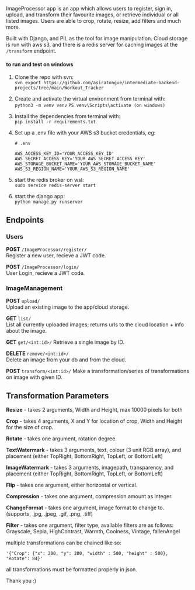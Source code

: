 
ImageProcessor app is an app which allows users to register, sign in, upload, and transform their favourite images,  or retrieve individual or all listed images. Users are able to crop, rotate, resize, add filters and much more.         

Built with Django, and PIL as the tool for image manipulation. Cloud storage is run with aws s3, and there is a redis server for caching images at the `/transform` endpoint.  




#### **to run and test on windows** 

1) Clone the repo with svn:  
   `svn export https://github.com/asiratongue/intermediate-backend-projects/tree/main/Workout_Tracker`

2) Create and activate the virtual environment from terminal with:  
`python3 -m venv venv` 
`PS venv\Scripts\activate (on windows)`

3) Install the dependencies from terminal with:  
`pip install -r requirements.txt`

4) Set up a .env file with your AWS s3 bucket credentials, eg:

     
    `# .env`

    `AWS_ACCESS_KEY_ID='YOUR_ACCESS_KEY_ID'`    
    `AWS_SECRET_ACCESS_KEY='YOUR_AWS_SECRET_ACCESS_KEY'`    
    `AWS_STORAGE_BUCKET_NAME='YOUR_AWS_STORAGE_BUCKET_NAME'`    
    `AWS_S3_REGION_NAME='YOUR_AWS_S3_REGION_NAME'`


5) start the redis broker on wsl:  
`sudo service redis-server start`

6) start the django app:  
`python manage.py runserver`


## **Endpoints**


### **Users**

**POST** `/ImageProcessor/register/`   
Register a new user, recieve a JWT code.

**POST** `/ImageProcessor/login/`   
User Login, recieve a JWT code.




### **ImageManagement**

**POST** `upload/`  
Upload an existing image to the app/cloud storage.  


**GET** `list/`  
List all currently uploaded images; returns urls to the cloud location + info about the image.


**GET** `get/<int:id>/`
 Retrieve a single image by ID.


 **DELETE** `remove/<int:id>/`  
 Delete an image from your db and from the cloud.

 
**POST** `transform/<int:id>/`
Make a transformation/series of transformations on image with given ID.


## **Transformation Parameters**
**Resize** - takes 2 arguments, Width and Height, max 10000 pixels for both




**Crop** - takes  4 arguments, X and Y for location of crop, Width and Height for the size of crop.


**Rotate** - takes  one argument, rotation degree.


**TextWatermark** - takes 3 arguments, text, colour (3 unit RGB array), and placement (either TopRight, BottomRight, TopLeft, or BottomLeft)


**ImageWatermark** - takes 3 arguments, imagepath, transparency, and placement (either TopRight, BottomRight, TopLeft, or BottomLeft)


**Flip** - takes one argument, either horizontal or vertical.


**Compression** - takes one argument, compression amount as integer.


**ChangeFormat** - takes one argument, image format to change to. (supports, .jpg, .jpeg, .gif, .png, .tiff)


**Filter** - takes one argument, filter type, available filters are as follows: Grayscale, Sepia, HighContrast, Warmth, Coolness, Vintage, fallenAngel


multiple transformations can be chained like so:

`'{"Crop": {"x": 200, "y": 200, "width" : 500, "height" : 500}, "Rotate": 84}'`


all transformations must be formatted properly in json.


Thank you :)










